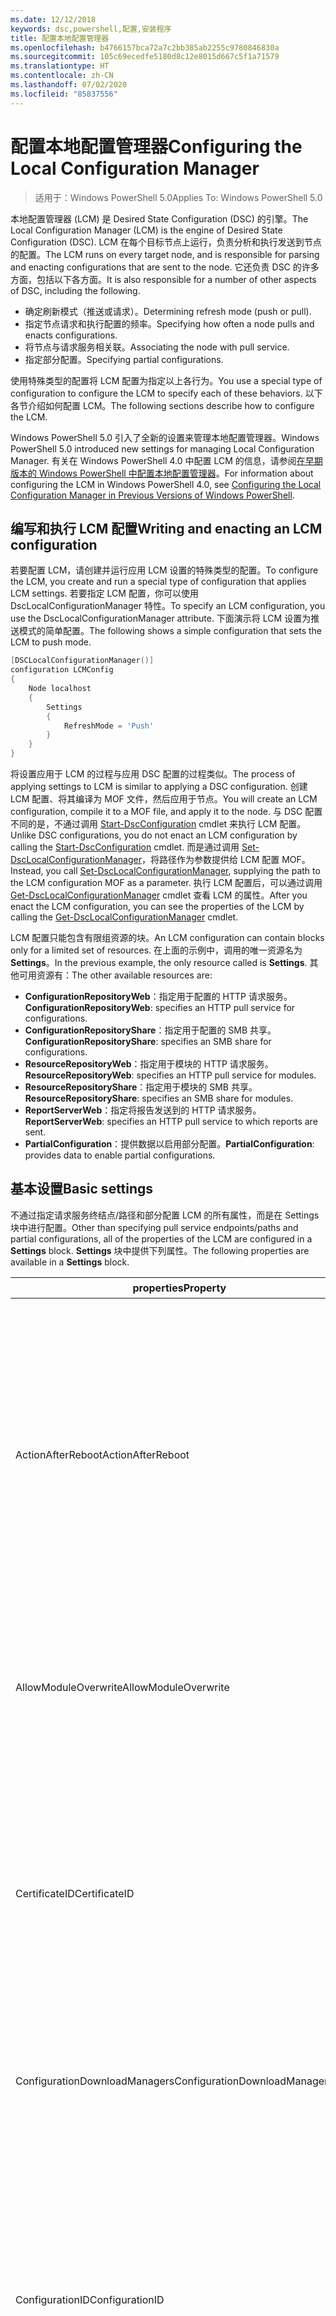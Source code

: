 ```yaml
---
ms.date: 12/12/2018
keywords: dsc,powershell,配置,安装程序
title: 配置本地配置管理器
ms.openlocfilehash: b4766157bca72a7c2bb385ab2255c9780846830a
ms.sourcegitcommit: 105c69ecedfe5180d8c12e8015d667c5f1a71579
ms.translationtype: HT
ms.contentlocale: zh-CN
ms.lasthandoff: 07/02/2020
ms.locfileid: "85837556"
---
```

# <a name="configuring-the-local-configuration-manager"></a><span data-ttu-id="1ad54-103">配置本地配置管理器</span><span class="sxs-lookup"><span data-stu-id="1ad54-103">Configuring the Local Configuration Manager</span></span>

> <span data-ttu-id="1ad54-104">适用于：Windows PowerShell 5.0</span><span class="sxs-lookup"><span data-stu-id="1ad54-104">Applies To: Windows PowerShell 5.0</span></span>

<span data-ttu-id="1ad54-105">本地配置管理器 (LCM) 是 Desired State Configuration (DSC) 的引擎。</span><span class="sxs-lookup"><span data-stu-id="1ad54-105">The Local Configuration Manager (LCM) is the engine of Desired State Configuration (DSC).</span></span> <span data-ttu-id="1ad54-106">LCM 在每个目标节点上运行，负责分析和执行发送到节点的配置。</span><span class="sxs-lookup"><span data-stu-id="1ad54-106">The LCM runs on every target node, and is responsible for parsing and enacting configurations that are sent to the node.</span></span> <span data-ttu-id="1ad54-107">它还负责 DSC 的许多方面，包括以下各方面。</span><span class="sxs-lookup"><span data-stu-id="1ad54-107">It is also responsible for a number of other aspects of DSC, including the following.</span></span>

- <span data-ttu-id="1ad54-108">确定刷新模式（推送或请求）。</span><span class="sxs-lookup"><span data-stu-id="1ad54-108">Determining refresh mode (push or pull).</span></span>
- <span data-ttu-id="1ad54-109">指定节点请求和执行配置的频率。</span><span class="sxs-lookup"><span data-stu-id="1ad54-109">Specifying how often a node pulls and enacts configurations.</span></span>
- <span data-ttu-id="1ad54-110">将节点与请求服务相关联。</span><span class="sxs-lookup"><span data-stu-id="1ad54-110">Associating the node with pull service.</span></span>
- <span data-ttu-id="1ad54-111">指定部分配置。</span><span class="sxs-lookup"><span data-stu-id="1ad54-111">Specifying partial configurations.</span></span>

<span data-ttu-id="1ad54-112">使用特殊类型的配置将 LCM 配置为指定以上各行为。</span><span class="sxs-lookup"><span data-stu-id="1ad54-112">You use a special type of configuration to configure the LCM to specify each of these behaviors.</span></span> <span data-ttu-id="1ad54-113">以下各节介绍如何配置 LCM。</span><span class="sxs-lookup"><span data-stu-id="1ad54-113">The following sections describe how to configure the LCM.</span></span>

<span data-ttu-id="1ad54-114">Windows PowerShell 5.0 引入了全新的设置来管理本地配置管理器。</span><span class="sxs-lookup"><span data-stu-id="1ad54-114">Windows PowerShell 5.0 introduced new settings for managing Local Configuration Manager.</span></span> <span data-ttu-id="1ad54-115">有关在 Windows PowerShell 4.0 中配置 LCM 的信息，请参阅[在早期版本的 Windows PowerShell 中配置本地配置管理器](metaconfig4.md)。</span><span class="sxs-lookup"><span data-stu-id="1ad54-115">For information about configuring the LCM in Windows PowerShell 4.0, see [Configuring the Local Configuration Manager in Previous Versions of Windows PowerShell](metaconfig4.md).</span></span>

## <a name="writing-and-enacting-an-lcm-configuration"></a><span data-ttu-id="1ad54-116">编写和执行 LCM 配置</span><span class="sxs-lookup"><span data-stu-id="1ad54-116">Writing and enacting an LCM configuration</span></span>

<span data-ttu-id="1ad54-117">若要配置 LCM，请创建并运行应用 LCM 设置的特殊类型的配置。</span><span class="sxs-lookup"><span data-stu-id="1ad54-117">To configure the LCM, you create and run a special type of configuration that applies LCM settings.</span></span>
<span data-ttu-id="1ad54-118">若要指定 LCM 配置，你可以使用 DscLocalConfigurationManager 特性。</span><span class="sxs-lookup"><span data-stu-id="1ad54-118">To specify an LCM configuration, you use the DscLocalConfigurationManager attribute.</span></span> <span data-ttu-id="1ad54-119">下面演示将 LCM 设置为推送模式的简单配置。</span><span class="sxs-lookup"><span data-stu-id="1ad54-119">The following shows a simple configuration that sets the LCM to push mode.</span></span>

```powershell
[DSCLocalConfigurationManager()]
configuration LCMConfig
{
    Node localhost
    {
        Settings
        {
            RefreshMode = 'Push'
        }
    }
}
```

<span data-ttu-id="1ad54-120">将设置应用于 LCM 的过程与应用 DSC 配置的过程类似。</span><span class="sxs-lookup"><span data-stu-id="1ad54-120">The process of applying settings to LCM is similar to applying a DSC configuration.</span></span> <span data-ttu-id="1ad54-121">创建 LCM 配置、将其编译为 MOF 文件，然后应用于节点。</span><span class="sxs-lookup"><span data-stu-id="1ad54-121">You will create an LCM configuration, compile it to a MOF file, and apply it to the node.</span></span> <span data-ttu-id="1ad54-122">与 DSC 配置不同的是，不通过调用 [Start-DscConfiguration](/powershell/module/psdesiredstateconfiguration/start-dscconfiguration) cmdlet 来执行 LCM 配置。</span><span class="sxs-lookup"><span data-stu-id="1ad54-122">Unlike DSC configurations, you do not enact an LCM configuration by calling the [Start-DscConfiguration](/powershell/module/psdesiredstateconfiguration/start-dscconfiguration) cmdlet.</span></span> <span data-ttu-id="1ad54-123">而是通过调用 [Set-DscLocalConfigurationManager](/powershell/module/PSDesiredStateConfiguration/Set-DscLocalConfigurationManager)，将路径作为参数提供给 LCM 配置 MOF。</span><span class="sxs-lookup"><span data-stu-id="1ad54-123">Instead, you call [Set-DscLocalConfigurationManager](/powershell/module/PSDesiredStateConfiguration/Set-DscLocalConfigurationManager), supplying the path to the LCM configuration MOF as a parameter.</span></span> <span data-ttu-id="1ad54-124">执行 LCM 配置后，可以通过调用 [Get-DscLocalConfigurationManager](/powershell/module/PSDesiredStateConfiguration/Get-DscLocalConfigurationManager) cmdlet 查看 LCM 的属性。</span><span class="sxs-lookup"><span data-stu-id="1ad54-124">After you enact the LCM configuration, you can see the properties of the LCM by calling the [Get-DscLocalConfigurationManager](/powershell/module/PSDesiredStateConfiguration/Get-DscLocalConfigurationManager) cmdlet.</span></span>

<span data-ttu-id="1ad54-125">LCM 配置只能包含有限组资源的块。</span><span class="sxs-lookup"><span data-stu-id="1ad54-125">An LCM configuration can contain blocks only for a limited set of resources.</span></span> <span data-ttu-id="1ad54-126">在上面的示例中，调用的唯一资源名为 **Settings**。</span><span class="sxs-lookup"><span data-stu-id="1ad54-126">In the previous example, the only resource called is **Settings**.</span></span> <span data-ttu-id="1ad54-127">其他可用资源有：</span><span class="sxs-lookup"><span data-stu-id="1ad54-127">The other available resources are:</span></span>

- <span data-ttu-id="1ad54-128">**ConfigurationRepositoryWeb**：指定用于配置的 HTTP 请求服务。</span><span class="sxs-lookup"><span data-stu-id="1ad54-128">**ConfigurationRepositoryWeb**: specifies an HTTP pull service for configurations.</span></span>
- <span data-ttu-id="1ad54-129">**ConfigurationRepositoryShare**：指定用于配置的 SMB 共享。</span><span class="sxs-lookup"><span data-stu-id="1ad54-129">**ConfigurationRepositoryShare**: specifies an SMB share for configurations.</span></span>
- <span data-ttu-id="1ad54-130">**ResourceRepositoryWeb**：指定用于模块的 HTTP 请求服务。</span><span class="sxs-lookup"><span data-stu-id="1ad54-130">**ResourceRepositoryWeb**: specifies an HTTP pull service for modules.</span></span>
- <span data-ttu-id="1ad54-131">**ResourceRepositoryShare**：指定用于模块的 SMB 共享。</span><span class="sxs-lookup"><span data-stu-id="1ad54-131">**ResourceRepositoryShare**: specifies an SMB share for modules.</span></span>
- <span data-ttu-id="1ad54-132">**ReportServerWeb**：指定将报告发送到的 HTTP 请求服务。</span><span class="sxs-lookup"><span data-stu-id="1ad54-132">**ReportServerWeb**: specifies an HTTP pull service to which reports are sent.</span></span>
- <span data-ttu-id="1ad54-133">**PartialConfiguration**：提供数据以启用部分配置。</span><span class="sxs-lookup"><span data-stu-id="1ad54-133">**PartialConfiguration**: provides data to enable partial configurations.</span></span>

## <a name="basic-settings"></a><span data-ttu-id="1ad54-134">基本设置</span><span class="sxs-lookup"><span data-stu-id="1ad54-134">Basic settings</span></span>

<span data-ttu-id="1ad54-135">不通过指定请求服务终结点/路径和部分配置 LCM 的所有属性，而是在 Settings  块中进行配置。</span><span class="sxs-lookup"><span data-stu-id="1ad54-135">Other than specifying pull service endpoints/paths and partial configurations, all of the properties of the LCM are configured in a **Settings** block.</span></span> <span data-ttu-id="1ad54-136">**Settings** 块中提供下列属性。</span><span class="sxs-lookup"><span data-stu-id="1ad54-136">The following properties are available in a **Settings** block.</span></span>

|  <span data-ttu-id="1ad54-137">properties</span><span class="sxs-lookup"><span data-stu-id="1ad54-137">Property</span></span>  |  <span data-ttu-id="1ad54-138">类型</span><span class="sxs-lookup"><span data-stu-id="1ad54-138">Type</span></span>  |  <span data-ttu-id="1ad54-139">说明</span><span class="sxs-lookup"><span data-stu-id="1ad54-139">Description</span></span>   |
|----------- |------- |--------------- |
| <span data-ttu-id="1ad54-140">ActionAfterReboot</span><span class="sxs-lookup"><span data-stu-id="1ad54-140">ActionAfterReboot</span></span>| <span data-ttu-id="1ad54-141">字符串</span><span class="sxs-lookup"><span data-stu-id="1ad54-141">string</span></span>| <span data-ttu-id="1ad54-142">指定在应用配置期间重启后进行什么操作。</span><span class="sxs-lookup"><span data-stu-id="1ad54-142">Specifies what happens after a reboot during the application of a configuration.</span></span> <span data-ttu-id="1ad54-143">可取值为 __ContinueConfiguration__ 和 __StopConfiguration__。</span><span class="sxs-lookup"><span data-stu-id="1ad54-143">The possible values are __"ContinueConfiguration"__ and __"StopConfiguration"__.</span></span> <ul><li> <span data-ttu-id="1ad54-144">__ContinueConfiguration__：在计算机重新启动后继续应用当前配置。</span><span class="sxs-lookup"><span data-stu-id="1ad54-144">__ContinueConfiguration__: Continue applying the current configuration after machine reboot.</span></span> <span data-ttu-id="1ad54-145">此为默认值。</span><span class="sxs-lookup"><span data-stu-id="1ad54-145">This is the default value</span></span></li><li><span data-ttu-id="1ad54-146">__StopConfiguration__：在计算机重新启动后停止当前配置。</span><span class="sxs-lookup"><span data-stu-id="1ad54-146">__StopConfiguration__: Stop the current configuration after machine reboot.</span></span></li></ul>|
| <span data-ttu-id="1ad54-147">AllowModuleOverwrite</span><span class="sxs-lookup"><span data-stu-id="1ad54-147">AllowModuleOverwrite</span></span>| <span data-ttu-id="1ad54-148">bool</span><span class="sxs-lookup"><span data-stu-id="1ad54-148">bool</span></span>| <span data-ttu-id="1ad54-149">若允许从请求服务下载的新配置覆盖目标节点上的旧配置，则为 __$TRUE__。</span><span class="sxs-lookup"><span data-stu-id="1ad54-149">__$TRUE__ if new configurations downloaded from the pull service are allowed to overwrite the old ones on the target node.</span></span> <span data-ttu-id="1ad54-150">否则为 $FALSE。</span><span class="sxs-lookup"><span data-stu-id="1ad54-150">Otherwise, $FALSE.</span></span>|
| <span data-ttu-id="1ad54-151">CertificateID</span><span class="sxs-lookup"><span data-stu-id="1ad54-151">CertificateID</span></span>| <span data-ttu-id="1ad54-152">字符串</span><span class="sxs-lookup"><span data-stu-id="1ad54-152">string</span></span>| <span data-ttu-id="1ad54-153">用于保护在配置中传递的凭据的证书指纹。</span><span class="sxs-lookup"><span data-stu-id="1ad54-153">The thumbprint of a certificate used to secure credentials passed in a configuration.</span></span> <span data-ttu-id="1ad54-154">更多详细信息，请参阅 [Want to secure credentials in Windows PowerShell Desired State Configuration?（希望在 Windows PowerShell Desired State Configuration 中保护凭据？）](https://devblogs.microsoft.com/powershell/want-to-secure-credentials-in-windows-powershell-desired-state-configuration/)。</span><span class="sxs-lookup"><span data-stu-id="1ad54-154">For more information see [Want to secure credentials in Windows PowerShell Desired State Configuration?](https://devblogs.microsoft.com/powershell/want-to-secure-credentials-in-windows-powershell-desired-state-configuration/).</span></span> <br> <span data-ttu-id="1ad54-155">__注意：__ 如果使用 Azure 自动化 DSC 请求服务，则会自动进行管理。</span><span class="sxs-lookup"><span data-stu-id="1ad54-155">__Note:__ this is managed automatically if using Azure Automation DSC pull service.</span></span>|
| <span data-ttu-id="1ad54-156">ConfigurationDownloadManagers</span><span class="sxs-lookup"><span data-stu-id="1ad54-156">ConfigurationDownloadManagers</span></span>| <span data-ttu-id="1ad54-157">CimInstance[]</span><span class="sxs-lookup"><span data-stu-id="1ad54-157">CimInstance[]</span></span>| <span data-ttu-id="1ad54-158">已过时。</span><span class="sxs-lookup"><span data-stu-id="1ad54-158">Obsolete.</span></span> <span data-ttu-id="1ad54-159">使用 __ConfigurationRepositoryWeb__ 和 __ConfigurationRepositoryShare__ 块定义配置请求服务终结点。</span><span class="sxs-lookup"><span data-stu-id="1ad54-159">Use __ConfigurationRepositoryWeb__ and __ConfigurationRepositoryShare__ blocks to define configuration pull service endpoints.</span></span>|
| <span data-ttu-id="1ad54-160">ConfigurationID</span><span class="sxs-lookup"><span data-stu-id="1ad54-160">ConfigurationID</span></span>| <span data-ttu-id="1ad54-161">字符串</span><span class="sxs-lookup"><span data-stu-id="1ad54-161">string</span></span>| <span data-ttu-id="1ad54-162">用于向后兼容早期版本的请求服务。</span><span class="sxs-lookup"><span data-stu-id="1ad54-162">For backwards compatibility with older pull service versions.</span></span> <span data-ttu-id="1ad54-163">用于标识要从请求服务获取的配置文件的 GUID。</span><span class="sxs-lookup"><span data-stu-id="1ad54-163">A GUID that identifies the configuration file to get from a pull service.</span></span> <span data-ttu-id="1ad54-164">如果配置 MOF 名为 ConfigurationID.mof，那么节点将在请求服务上请求配置。</span><span class="sxs-lookup"><span data-stu-id="1ad54-164">The node will pull configurations on the pull service if the name of the configuration MOF is named ConfigurationID.mof.</span></span><br> <span data-ttu-id="1ad54-165">__注意：__ 如果设置此属性，将无法使用 RegistrationKey 将节点注册到请求服务  。</span><span class="sxs-lookup"><span data-stu-id="1ad54-165">__Note:__ If you set this property, registering the node with a pull service by using __RegistrationKey__ does not work.</span></span> <span data-ttu-id="1ad54-166">有关详细信息，请参阅[使用配置名称设置请求客户端](../pull-server/pullClientConfigNames.md)。</span><span class="sxs-lookup"><span data-stu-id="1ad54-166">For more information, see [Setting up a pull client with configuration names](../pull-server/pullClientConfigNames.md).</span></span>|
| <span data-ttu-id="1ad54-167">ConfigurationMode</span><span class="sxs-lookup"><span data-stu-id="1ad54-167">ConfigurationMode</span></span>| <span data-ttu-id="1ad54-168">字符串</span><span class="sxs-lookup"><span data-stu-id="1ad54-168">string</span></span> | <span data-ttu-id="1ad54-169">指定 LCM 实际如何将配置应用到目标节点。</span><span class="sxs-lookup"><span data-stu-id="1ad54-169">Specifies how the LCM actually applies the configuration to the target nodes.</span></span> <span data-ttu-id="1ad54-170">可能的值为 __ApplyOnly__、__ApplyAndMonitor__ 和 __ApplyAndAutoCorrect__。</span><span class="sxs-lookup"><span data-stu-id="1ad54-170">Possible values are __"ApplyOnly"__,__"ApplyAndMonitor"__, and __"ApplyAndAutoCorrect"__.</span></span> <ul><li><span data-ttu-id="1ad54-171">__ApplyOnly__：DSC 将应用配置，但若未向目标节点推送新配置或从服务请求新配置，则它不会执行任何进一步操作。</span><span class="sxs-lookup"><span data-stu-id="1ad54-171">__ApplyOnly__: DSC applies the configuration and does nothing further unless a new configuration is pushed to the target node or when a new configuration is pulled from a service.</span></span> <span data-ttu-id="1ad54-172">首次应用新配置后，DSC 将不检查以前配置状态的偏离。</span><span class="sxs-lookup"><span data-stu-id="1ad54-172">After initial application of a new configuration, DSC does not check for drift from a previously configured state.</span></span> <span data-ttu-id="1ad54-173">请注意，__ApplyOnly__ 生效前，DSC 将尝试应用配置，直到成功为止。</span><span class="sxs-lookup"><span data-stu-id="1ad54-173">Note that DSC will attempt to apply the configuration until it is successful before __ApplyOnly__ takes effect.</span></span> </li><li> <span data-ttu-id="1ad54-174">__ApplyAndMonitor__：这是默认值。</span><span class="sxs-lookup"><span data-stu-id="1ad54-174">__ApplyAndMonitor__: This is the default value.</span></span> <span data-ttu-id="1ad54-175">LCM 将应用任意新配置。</span><span class="sxs-lookup"><span data-stu-id="1ad54-175">The LCM applies any new configurations.</span></span> <span data-ttu-id="1ad54-176">首次应用新配置后，如果目标节点偏离所需状态，DSC 将在日志中报告差异。</span><span class="sxs-lookup"><span data-stu-id="1ad54-176">After initial application of a new configuration, if the target node drifts from the desired state, DSC reports the discrepancy in logs.</span></span> <span data-ttu-id="1ad54-177">请注意，__ApplyAndMonitor__ 生效前，DSC 将尝试应用配置，直到成功为止。</span><span class="sxs-lookup"><span data-stu-id="1ad54-177">Note that DSC will attempt to apply the configuration until it is successful before __ApplyAndMonitor__ takes effect.</span></span></li><li><span data-ttu-id="1ad54-178">__ApplyAndAutoCorrect__：DSC 将应用任何新配置。</span><span class="sxs-lookup"><span data-stu-id="1ad54-178">__ApplyAndAutoCorrect__: DSC applies any new configurations.</span></span> <span data-ttu-id="1ad54-179">首次应用新配置后，如果目标节点偏离适当状态，则 DSC 将在日志中报告差异然后重新应用当前配置。</span><span class="sxs-lookup"><span data-stu-id="1ad54-179">After initial application of a new configuration, if the target node drifts from the desired state, DSC reports the discrepancy in logs, and then re-applies the current configuration.</span></span></li></ul>|
| <span data-ttu-id="1ad54-180">ConfigurationModeFrequencyMins</span><span class="sxs-lookup"><span data-stu-id="1ad54-180">ConfigurationModeFrequencyMins</span></span>| <span data-ttu-id="1ad54-181">UInt32</span><span class="sxs-lookup"><span data-stu-id="1ad54-181">UInt32</span></span>| <span data-ttu-id="1ad54-182">检查和应用当前配置的时间间隔（以分钟为单位）。</span><span class="sxs-lookup"><span data-stu-id="1ad54-182">How often, in minutes, the current configuration is checked and applied.</span></span> <span data-ttu-id="1ad54-183">如果将 ConfigurationMode 属性设置为 ApplyOnly，则将忽略此属性。</span><span class="sxs-lookup"><span data-stu-id="1ad54-183">This property is ignored if the ConfigurationMode property is set to ApplyOnly.</span></span> <span data-ttu-id="1ad54-184">默认值为 15。</span><span class="sxs-lookup"><span data-stu-id="1ad54-184">The default value is 15.</span></span>|
| <span data-ttu-id="1ad54-185">DebugMode</span><span class="sxs-lookup"><span data-stu-id="1ad54-185">DebugMode</span></span>| <span data-ttu-id="1ad54-186">字符串</span><span class="sxs-lookup"><span data-stu-id="1ad54-186">string</span></span>| <span data-ttu-id="1ad54-187">可取值为 __None__、__ForceModuleImport__ 和 __All__。</span><span class="sxs-lookup"><span data-stu-id="1ad54-187">Possible values are __None__, __ForceModuleImport__, and __All__.</span></span> <ul><li><span data-ttu-id="1ad54-188">设置为 __None__ 可以使用缓存的资源。</span><span class="sxs-lookup"><span data-stu-id="1ad54-188">Set to __None__ to use cached resources.</span></span> <span data-ttu-id="1ad54-189">这是默认值，应在生产方案中使用。</span><span class="sxs-lookup"><span data-stu-id="1ad54-189">This is the default and should be used in production scenarios.</span></span></li><li><span data-ttu-id="1ad54-190">设置为 __ForceModuleImport__ 会导致 LCM 重载所有 DSC 资源模块，即使这些模块之前已被加载并缓存，也是如此。</span><span class="sxs-lookup"><span data-stu-id="1ad54-190">Setting to __ForceModuleImport__, causes the LCM to reload any DSC resource modules, even if they have been previously loaded and cached.</span></span> <span data-ttu-id="1ad54-191">这会影响 DSC 操作的性能，因为将在使用时重新加载每个模块。</span><span class="sxs-lookup"><span data-stu-id="1ad54-191">This impacts the performance of DSC operations as each module is reloaded on use.</span></span> <span data-ttu-id="1ad54-192">通常在调试资源时使用此值</span><span class="sxs-lookup"><span data-stu-id="1ad54-192">Typically you would use this value while debugging a resource</span></span></li><li><span data-ttu-id="1ad54-193">在此版本中，__All__ 等同于 __ForceModuleImport__</span><span class="sxs-lookup"><span data-stu-id="1ad54-193">In this release, __All__ is same as __ForceModuleImport__</span></span></li></ul> |
| <span data-ttu-id="1ad54-194">RebootNodeIfNeeded</span><span class="sxs-lookup"><span data-stu-id="1ad54-194">RebootNodeIfNeeded</span></span>| <span data-ttu-id="1ad54-195">bool</span><span class="sxs-lookup"><span data-stu-id="1ad54-195">bool</span></span>| <span data-ttu-id="1ad54-196">将此设置为 `$true` 可使资源使用 `$global:DSCMachineStatus` 标志重新启动节点。</span><span class="sxs-lookup"><span data-stu-id="1ad54-196">Set this to `$true` to allow resources to reboot the Node using the `$global:DSCMachineStatus` flag.</span></span> <span data-ttu-id="1ad54-197">否则，你必须为要求重启的配置手动重启节点。</span><span class="sxs-lookup"><span data-stu-id="1ad54-197">Otherwise, you will have to manually reboot the node for any configuration that requires it.</span></span> <span data-ttu-id="1ad54-198">默认值是 `$false`。</span><span class="sxs-lookup"><span data-stu-id="1ad54-198">The default value is `$false`.</span></span> <span data-ttu-id="1ad54-199">若要在通过 DSC 以外的其他配置（例如 Windows Installer）执行重启条件时使用此设置，请将此设置和 [ComputerManagementDsc](https://github.com/PowerShell/ComputerManagementDsc) 模块中的 __PendingReboot__ 资源组合使用。</span><span class="sxs-lookup"><span data-stu-id="1ad54-199">To use this setting when a reboot condition is enacted by something other than DSC (such as Windows Installer), combine this setting with the __PendingReboot__ resource in the [ComputerManagementDsc](https://github.com/PowerShell/ComputerManagementDsc) module.</span></span>|
| <span data-ttu-id="1ad54-200">RefreshMode</span><span class="sxs-lookup"><span data-stu-id="1ad54-200">RefreshMode</span></span>| <span data-ttu-id="1ad54-201">字符串</span><span class="sxs-lookup"><span data-stu-id="1ad54-201">string</span></span>| <span data-ttu-id="1ad54-202">指定 LCM 如何获取配置。</span><span class="sxs-lookup"><span data-stu-id="1ad54-202">Specifies how the LCM gets configurations.</span></span> <span data-ttu-id="1ad54-203">可取值为 __Disabled__、__Push__ 和 __Pull__。</span><span class="sxs-lookup"><span data-stu-id="1ad54-203">The possible values are __"Disabled"__, __"Push"__, and __"Pull"__.</span></span> <ul><li><span data-ttu-id="1ad54-204">__Disabled__：DSC 配置对该节点禁用。</span><span class="sxs-lookup"><span data-stu-id="1ad54-204">__Disabled__: DSC configurations are disabled for this node.</span></span></li><li> <span data-ttu-id="1ad54-205">__Push__：通过调用 [Start-DscConfiguration](/powershell/module/psdesiredstateconfiguration/start-dscconfiguration) cmdlet 启动配置。</span><span class="sxs-lookup"><span data-stu-id="1ad54-205">__Push__: Configurations are initiated by calling the [Start-DscConfiguration](/powershell/module/psdesiredstateconfiguration/start-dscconfiguration) cmdlet.</span></span> <span data-ttu-id="1ad54-206">将配置立即应用到节点。</span><span class="sxs-lookup"><span data-stu-id="1ad54-206">The configuration is applied immediately to the node.</span></span> <span data-ttu-id="1ad54-207">这是默认值。</span><span class="sxs-lookup"><span data-stu-id="1ad54-207">This is the default value.</span></span></li><li><span data-ttu-id="1ad54-208">__Pull：__ 将节点配置为从请求服务或 SMB 路径定期检查配置。</span><span class="sxs-lookup"><span data-stu-id="1ad54-208">__Pull:__ The node is configured to regularly check for configurations from a pull service or SMB path.</span></span> <span data-ttu-id="1ad54-209">如果此属性被设置为 __Pull__，则必须在 __ConfigurationRepositoryWeb__ 或 __ConfigurationRepositoryShare__ 块中指定 HTTP（服务）或 SMB（共享）路径。</span><span class="sxs-lookup"><span data-stu-id="1ad54-209">If this property is set to __Pull__, you must specify an HTTP (service) or SMB (share) path in a __ConfigurationRepositoryWeb__ or __ConfigurationRepositoryShare__ block.</span></span></li></ul>|
| <span data-ttu-id="1ad54-210">RefreshFrequencyMins</span><span class="sxs-lookup"><span data-stu-id="1ad54-210">RefreshFrequencyMins</span></span>| <span data-ttu-id="1ad54-211">Uint32</span><span class="sxs-lookup"><span data-stu-id="1ad54-211">Uint32</span></span>| <span data-ttu-id="1ad54-212">LCM 按此时间间隔（以分钟为单位）检查请求服务以获取更新的配置。</span><span class="sxs-lookup"><span data-stu-id="1ad54-212">The time interval, in minutes, at which the LCM checks a pull service to get updated configurations.</span></span> <span data-ttu-id="1ad54-213">如果 LCM 未配置为请求模式，则将忽略此值。</span><span class="sxs-lookup"><span data-stu-id="1ad54-213">This value is ignored if the LCM is not configured in pull mode.</span></span> <span data-ttu-id="1ad54-214">默认值为 30。</span><span class="sxs-lookup"><span data-stu-id="1ad54-214">The default value is 30.</span></span>|
| <span data-ttu-id="1ad54-215">ReportManagers</span><span class="sxs-lookup"><span data-stu-id="1ad54-215">ReportManagers</span></span>| <span data-ttu-id="1ad54-216">CimInstance[]</span><span class="sxs-lookup"><span data-stu-id="1ad54-216">CimInstance[]</span></span>| <span data-ttu-id="1ad54-217">已过时。</span><span class="sxs-lookup"><span data-stu-id="1ad54-217">Obsolete.</span></span> <span data-ttu-id="1ad54-218">使用 __ReportServerWeb__ 块定义终结点，以将报告数据发送到请求服务。</span><span class="sxs-lookup"><span data-stu-id="1ad54-218">Use __ReportServerWeb__ blocks to define an endpoint to send reporting data to a pull service.</span></span>|
| <span data-ttu-id="1ad54-219">ResourceModuleManagers</span><span class="sxs-lookup"><span data-stu-id="1ad54-219">ResourceModuleManagers</span></span>| <span data-ttu-id="1ad54-220">CimInstance[]</span><span class="sxs-lookup"><span data-stu-id="1ad54-220">CimInstance[]</span></span>| <span data-ttu-id="1ad54-221">已过时。</span><span class="sxs-lookup"><span data-stu-id="1ad54-221">Obsolete.</span></span> <span data-ttu-id="1ad54-222">使用 __ResourceRepositoryWeb__ 和 __ResourceRepositoryShare__ 块分别定义请求服务 HTTP 终结点和 SMB 路径。</span><span class="sxs-lookup"><span data-stu-id="1ad54-222">Use __ResourceRepositoryWeb__ and __ResourceRepositoryShare__ blocks to define pull service HTTP endpoints or SMB paths, respectively.</span></span>|
| <span data-ttu-id="1ad54-223">PartialConfigurations</span><span class="sxs-lookup"><span data-stu-id="1ad54-223">PartialConfigurations</span></span>| <span data-ttu-id="1ad54-224">CimInstance</span><span class="sxs-lookup"><span data-stu-id="1ad54-224">CimInstance</span></span>| <span data-ttu-id="1ad54-225">未实现。</span><span class="sxs-lookup"><span data-stu-id="1ad54-225">Not implemented.</span></span> <span data-ttu-id="1ad54-226">请勿使用。</span><span class="sxs-lookup"><span data-stu-id="1ad54-226">Do not use.</span></span>|
| <span data-ttu-id="1ad54-227">StatusRetentionTimeInDays</span><span class="sxs-lookup"><span data-stu-id="1ad54-227">StatusRetentionTimeInDays</span></span> | <span data-ttu-id="1ad54-228">UInt32</span><span class="sxs-lookup"><span data-stu-id="1ad54-228">UInt32</span></span>| <span data-ttu-id="1ad54-229">LCM 保留当前配置状态的天数。</span><span class="sxs-lookup"><span data-stu-id="1ad54-229">The number of days the LCM keeps the status of the current configuration.</span></span>|

> [!NOTE]
> <span data-ttu-id="1ad54-230">LCM 基于以下条件启动 ConfigurationModeFrequencyMins  周期：</span><span class="sxs-lookup"><span data-stu-id="1ad54-230">The LCM starts the **ConfigurationModeFrequencyMins** cycle based on:</span></span>
>
> - <span data-ttu-id="1ad54-231">使用 `Set-DscLocalConfigurationManager` 应用更改了 ConfigurationModeFrequencyMins 的新的元配置</span><span class="sxs-lookup"><span data-stu-id="1ad54-231">A new metaconfig with a change to **ConfigurationModeFrequencyMins** is applied using `Set-DscLocalConfigurationManager`</span></span>
> - <span data-ttu-id="1ad54-232">计算机重新启动</span><span class="sxs-lookup"><span data-stu-id="1ad54-232">A machine restart</span></span>
>
> <span data-ttu-id="1ad54-233">对于计时器进程遇到故障的任何状况，会在 30 秒内检测到该状况，并且会重新启动周期。</span><span class="sxs-lookup"><span data-stu-id="1ad54-233">For any condition where the timer process experiences a crash, that will be detected within 30 seconds and the cycle will be restarted.</span></span> <span data-ttu-id="1ad54-234">并发操作可能会延迟周期启动，如果此操作的持续时间超过配置的频率，则下一个计时器不会启动。</span><span class="sxs-lookup"><span data-stu-id="1ad54-234">A concurrent operation could delay the cycle from being started, if the duration of this operation exceeds the configured cycle frequency, the next timer will not start.</span></span> <span data-ttu-id="1ad54-235">例如，元配置以 15 分钟请求频率进行配置，请求会在 T1 进行。</span><span class="sxs-lookup"><span data-stu-id="1ad54-235">Example, the metaconfig is configured at a 15 minute pull frequency and a pull occurs at T1.</span></span> <span data-ttu-id="1ad54-236">节点未在 16 分钟内完成工作。</span><span class="sxs-lookup"><span data-stu-id="1ad54-236">The Node does not finish work for 16 minutes.</span></span> <span data-ttu-id="1ad54-237">第一个 15 分钟周期会被忽略，下一个请求会在 T1+15+15 进行。</span><span class="sxs-lookup"><span data-stu-id="1ad54-237">The first 15 minute cycle is ignored, and next pull will happen at T1+15+15.</span></span>

## <a name="pull-service"></a><span data-ttu-id="1ad54-238">请求服务</span><span class="sxs-lookup"><span data-stu-id="1ad54-238">Pull service</span></span>

<span data-ttu-id="1ad54-239">LCM 配置支持定义以下类型的请求服务终结点：</span><span class="sxs-lookup"><span data-stu-id="1ad54-239">LCM configuration supports defining the following types of pull service endpoints:</span></span>

- <span data-ttu-id="1ad54-240">**配置服务器**：DSC 配置的存储库。</span><span class="sxs-lookup"><span data-stu-id="1ad54-240">**Configuration server**: A repository for DSC configurations.</span></span> <span data-ttu-id="1ad54-241">使用 **ConfigurationRepositoryWeb**（对于基于 Web 的服务器）和 **ConfigurationRepositoryShare**（对于基于 SMB 的服务器）块定义配置服务器。</span><span class="sxs-lookup"><span data-stu-id="1ad54-241">Define configuration servers by using **ConfigurationRepositoryWeb** (for web-based servers) and **ConfigurationRepositoryShare** (for SMB-based servers) blocks.</span></span>
- <span data-ttu-id="1ad54-242">**资源服务器**：打包为 PowerShell 模块的 DSC 资源存储库。</span><span class="sxs-lookup"><span data-stu-id="1ad54-242">**Resource server**: A repository for DSC resources, packaged as PowerShell modules.</span></span> <span data-ttu-id="1ad54-243">使用 **ResourceRepositoryWeb**（对于基于 Web 的服务器）和 **ResourceRepositoryShare**（对于基于 SMB 的服务器）块定义资源服务器。</span><span class="sxs-lookup"><span data-stu-id="1ad54-243">Define resource servers by using **ResourceRepositoryWeb** (for web-based servers) and **ResourceRepositoryShare** (for SMB-based servers) blocks.</span></span>
- <span data-ttu-id="1ad54-244">**报表服务器**：DSC 将报表数据发送到的服务。</span><span class="sxs-lookup"><span data-stu-id="1ad54-244">**Report server**: A service that DSC sends report data to.</span></span> <span data-ttu-id="1ad54-245">使用 **ReportServerWeb** 块定义报表服务器。</span><span class="sxs-lookup"><span data-stu-id="1ad54-245">Define report servers by using **ReportServerWeb** blocks.</span></span> <span data-ttu-id="1ad54-246">报表服务器必须是 Web 服务。</span><span class="sxs-lookup"><span data-stu-id="1ad54-246">A report server must be a web service.</span></span>

<span data-ttu-id="1ad54-247">有关请求服务的更多详细信息，请参阅 [Desired State Configuration 请求服务](../pull-server/pullServer.md)。</span><span class="sxs-lookup"><span data-stu-id="1ad54-247">For more details on pull service see, [Desired State Configuration Pull Service](../pull-server/pullServer.md).</span></span>

## <a name="configuration-server-blocks"></a><span data-ttu-id="1ad54-248">配置服务器块</span><span class="sxs-lookup"><span data-stu-id="1ad54-248">Configuration server blocks</span></span>

<span data-ttu-id="1ad54-249">若要定义基于 Web 的配置服务器，请创建 **ConfigurationRepositoryWeb** 块。</span><span class="sxs-lookup"><span data-stu-id="1ad54-249">To define a web-based configuration server, you create a **ConfigurationRepositoryWeb** block.</span></span> <span data-ttu-id="1ad54-250">**ConfigurationRepositoryWeb** 定义以下属性。</span><span class="sxs-lookup"><span data-stu-id="1ad54-250">A **ConfigurationRepositoryWeb** defines the following properties.</span></span>

|<span data-ttu-id="1ad54-251">properties</span><span class="sxs-lookup"><span data-stu-id="1ad54-251">Property</span></span>|<span data-ttu-id="1ad54-252">类型</span><span class="sxs-lookup"><span data-stu-id="1ad54-252">Type</span></span>|<span data-ttu-id="1ad54-253">说明</span><span class="sxs-lookup"><span data-stu-id="1ad54-253">Description</span></span>|
|---|---|---|
|<span data-ttu-id="1ad54-254">AllowUnsecureConnection</span><span class="sxs-lookup"><span data-stu-id="1ad54-254">AllowUnsecureConnection</span></span>|<span data-ttu-id="1ad54-255">bool</span><span class="sxs-lookup"><span data-stu-id="1ad54-255">bool</span></span>|<span data-ttu-id="1ad54-256">设置为 **$TRUE** 以允许无需身份验证即可从节点连接到服务器。</span><span class="sxs-lookup"><span data-stu-id="1ad54-256">Set to **$TRUE** to allow connections from the node to the server without authentication.</span></span> <span data-ttu-id="1ad54-257">设置为 **$FALSE** 以要求进行身份验证。</span><span class="sxs-lookup"><span data-stu-id="1ad54-257">Set to **$FALSE** to require authentication.</span></span>|
|<span data-ttu-id="1ad54-258">CertificateID</span><span class="sxs-lookup"><span data-stu-id="1ad54-258">CertificateID</span></span>|<span data-ttu-id="1ad54-259">字符串</span><span class="sxs-lookup"><span data-stu-id="1ad54-259">string</span></span>|<span data-ttu-id="1ad54-260">用于向服务器进行身份验证的证书指纹。</span><span class="sxs-lookup"><span data-stu-id="1ad54-260">The thumbprint of a certificate used to authenticate to the server.</span></span>|
|<span data-ttu-id="1ad54-261">ConfigurationNames</span><span class="sxs-lookup"><span data-stu-id="1ad54-261">ConfigurationNames</span></span>|<span data-ttu-id="1ad54-262">string[]</span><span class="sxs-lookup"><span data-stu-id="1ad54-262">String[]</span></span>|<span data-ttu-id="1ad54-263">目标节点将请求的配置名称的数组。</span><span class="sxs-lookup"><span data-stu-id="1ad54-263">An array of names of configurations to be pulled by the target node.</span></span> <span data-ttu-id="1ad54-264">仅当通过 RegistrationKey  将节点注册到请求服务后，才使用这些操作。</span><span class="sxs-lookup"><span data-stu-id="1ad54-264">These are used only if the node is registered with the pull service by using a **RegistrationKey**.</span></span> <span data-ttu-id="1ad54-265">有关详细信息，请参阅[使用配置名称设置请求客户端](../pull-server/pullClientConfigNames.md)。</span><span class="sxs-lookup"><span data-stu-id="1ad54-265">For more information, see [Setting up a pull client with configuration names](../pull-server/pullClientConfigNames.md).</span></span>|
|<span data-ttu-id="1ad54-266">RegistrationKey</span><span class="sxs-lookup"><span data-stu-id="1ad54-266">RegistrationKey</span></span>|<span data-ttu-id="1ad54-267">字符串</span><span class="sxs-lookup"><span data-stu-id="1ad54-267">string</span></span>|<span data-ttu-id="1ad54-268">用于将节点注册到请求服务的 GUID。</span><span class="sxs-lookup"><span data-stu-id="1ad54-268">A GUID that registers the node with the pull service.</span></span> <span data-ttu-id="1ad54-269">有关详细信息，请参阅[使用配置名称设置请求客户端](../pull-server/pullClientConfigNames.md)。</span><span class="sxs-lookup"><span data-stu-id="1ad54-269">For more information, see [Setting up a pull client with configuration names](../pull-server/pullClientConfigNames.md).</span></span>|
|<span data-ttu-id="1ad54-270">ServerURL</span><span class="sxs-lookup"><span data-stu-id="1ad54-270">ServerURL</span></span>|<span data-ttu-id="1ad54-271">字符串</span><span class="sxs-lookup"><span data-stu-id="1ad54-271">string</span></span>|<span data-ttu-id="1ad54-272">配置服务的 URL。</span><span class="sxs-lookup"><span data-stu-id="1ad54-272">The URL of the configuration service.</span></span>|
|<span data-ttu-id="1ad54-273">ProxyURL\*</span><span class="sxs-lookup"><span data-stu-id="1ad54-273">ProxyURL\*</span></span>|<span data-ttu-id="1ad54-274">字符串</span><span class="sxs-lookup"><span data-stu-id="1ad54-274">string</span></span>|<span data-ttu-id="1ad54-275">要在与配置服务通信时使用的 http 代理的 URL。</span><span class="sxs-lookup"><span data-stu-id="1ad54-275">The URL of the http proxy to use when communicating with the configuration service.</span></span>|
|<span data-ttu-id="1ad54-276">ProxyCredential\*</span><span class="sxs-lookup"><span data-stu-id="1ad54-276">ProxyCredential\*</span></span>|<span data-ttu-id="1ad54-277">pscredential</span><span class="sxs-lookup"><span data-stu-id="1ad54-277">pscredential</span></span>|<span data-ttu-id="1ad54-278">用于 http 代理的凭据。</span><span class="sxs-lookup"><span data-stu-id="1ad54-278">Credential to use for the http proxy.</span></span>|

> [!NOTE]
> <span data-ttu-id="1ad54-279">在 Windows 版本 1809 及更高版本中受支持。</span><span class="sxs-lookup"><span data-stu-id="1ad54-279">Supported in Windows versions 1809 and later.</span></span>

<span data-ttu-id="1ad54-280">提供简化本地节点的 ConfigurationRepositoryWeb 值配置的示例脚本 - 请参阅[生成 DSC 元配置](/azure/automation/automation-dsc-onboarding#generating-dsc-metaconfigurations)</span><span class="sxs-lookup"><span data-stu-id="1ad54-280">An example script to simplify configuring the ConfigurationRepositoryWeb value for on-premises nodes is available - see [Generating DSC metaconfigurations](/azure/automation/automation-dsc-onboarding#generating-dsc-metaconfigurations)</span></span>

<span data-ttu-id="1ad54-281">要定义基于 SMB 的配置服务器，请创建 **ConfigurationRepositoryShare** 块。</span><span class="sxs-lookup"><span data-stu-id="1ad54-281">To define an SMB-based configuration server, you create a **ConfigurationRepositoryShare** block.</span></span> <span data-ttu-id="1ad54-282">**ConfigurationRepositoryShare** 定义以下属性。</span><span class="sxs-lookup"><span data-stu-id="1ad54-282">A **ConfigurationRepositoryShare** defines the following properties.</span></span>

|  <span data-ttu-id="1ad54-283">properties</span><span class="sxs-lookup"><span data-stu-id="1ad54-283">Property</span></span>  |      <span data-ttu-id="1ad54-284">类型</span><span class="sxs-lookup"><span data-stu-id="1ad54-284">Type</span></span>       |                      <span data-ttu-id="1ad54-285">说明</span><span class="sxs-lookup"><span data-stu-id="1ad54-285">Description</span></span>                      |
| ---------- | --------------- | ----------------------------------------------------- |
| <span data-ttu-id="1ad54-286">凭据</span><span class="sxs-lookup"><span data-stu-id="1ad54-286">Credential</span></span> | <span data-ttu-id="1ad54-287">MSFT_Credential</span><span class="sxs-lookup"><span data-stu-id="1ad54-287">MSFT_Credential</span></span> | <span data-ttu-id="1ad54-288">用于对 SMB 共享进行身份验证的凭据。</span><span class="sxs-lookup"><span data-stu-id="1ad54-288">The credential used to authenticate to the SMB share.</span></span> |
| <span data-ttu-id="1ad54-289">SourcePath</span><span class="sxs-lookup"><span data-stu-id="1ad54-289">SourcePath</span></span> | <span data-ttu-id="1ad54-290">字符串</span><span class="sxs-lookup"><span data-stu-id="1ad54-290">string</span></span>          | <span data-ttu-id="1ad54-291">SMB 共享的路径。</span><span class="sxs-lookup"><span data-stu-id="1ad54-291">The path of the SMB share.</span></span>                            |

## <a name="resource-server-blocks"></a><span data-ttu-id="1ad54-292">资源服务器块</span><span class="sxs-lookup"><span data-stu-id="1ad54-292">Resource server blocks</span></span>

<span data-ttu-id="1ad54-293">若要定义基于 Web 的资源服务器，请创建 **ResourceRepositoryWeb** 块。</span><span class="sxs-lookup"><span data-stu-id="1ad54-293">To define a web-based resource server, you create a **ResourceRepositoryWeb** block.</span></span>
<span data-ttu-id="1ad54-294">**ResourceRepositoryWeb** 定义以下属性。</span><span class="sxs-lookup"><span data-stu-id="1ad54-294">A **ResourceRepositoryWeb** defines the following properties.</span></span>

|        <span data-ttu-id="1ad54-295">properties</span><span class="sxs-lookup"><span data-stu-id="1ad54-295">Property</span></span>         |     <span data-ttu-id="1ad54-296">类型</span><span class="sxs-lookup"><span data-stu-id="1ad54-296">Type</span></span>     |                                                              <span data-ttu-id="1ad54-297">说明</span><span class="sxs-lookup"><span data-stu-id="1ad54-297">Description</span></span>                                                               |
| ----------------------- | ------------ | -------------------------------------------------------------------------------------------------------------------------------------- |
| <span data-ttu-id="1ad54-298">AllowUnsecureConnection</span><span class="sxs-lookup"><span data-stu-id="1ad54-298">AllowUnsecureConnection</span></span> | <span data-ttu-id="1ad54-299">bool</span><span class="sxs-lookup"><span data-stu-id="1ad54-299">bool</span></span>         | <span data-ttu-id="1ad54-300">设置为 **$TRUE** 以允许无需身份验证即可从节点连接到服务器。</span><span class="sxs-lookup"><span data-stu-id="1ad54-300">Set to **$TRUE** to allow connections from the node to the server without authentication.</span></span> <span data-ttu-id="1ad54-301">设置为 **$FALSE** 以要求进行身份验证。</span><span class="sxs-lookup"><span data-stu-id="1ad54-301">Set to **$FALSE** to require authentication.</span></span> |
| <span data-ttu-id="1ad54-302">CertificateID</span><span class="sxs-lookup"><span data-stu-id="1ad54-302">CertificateID</span></span>           | <span data-ttu-id="1ad54-303">字符串</span><span class="sxs-lookup"><span data-stu-id="1ad54-303">string</span></span>       | <span data-ttu-id="1ad54-304">用于向服务器进行身份验证的证书指纹。</span><span class="sxs-lookup"><span data-stu-id="1ad54-304">The thumbprint of a certificate used to authenticate to the server.</span></span>                                                                    |
| <span data-ttu-id="1ad54-305">RegistrationKey</span><span class="sxs-lookup"><span data-stu-id="1ad54-305">RegistrationKey</span></span>         | <span data-ttu-id="1ad54-306">字符串</span><span class="sxs-lookup"><span data-stu-id="1ad54-306">string</span></span>       | <span data-ttu-id="1ad54-307">用于将节点标识到请求服务的 GUID。</span><span class="sxs-lookup"><span data-stu-id="1ad54-307">A GUID that identifies the node to the pull service.</span></span>                                                                                   |
| <span data-ttu-id="1ad54-308">ServerURL</span><span class="sxs-lookup"><span data-stu-id="1ad54-308">ServerURL</span></span>               | <span data-ttu-id="1ad54-309">字符串</span><span class="sxs-lookup"><span data-stu-id="1ad54-309">string</span></span>       | <span data-ttu-id="1ad54-310">配置服务器的 URL。</span><span class="sxs-lookup"><span data-stu-id="1ad54-310">The URL of the configuration server.</span></span>                                                                                                   |
| <span data-ttu-id="1ad54-311">ProxyURL\*</span><span class="sxs-lookup"><span data-stu-id="1ad54-311">ProxyURL\*</span></span>               | <span data-ttu-id="1ad54-312">字符串</span><span class="sxs-lookup"><span data-stu-id="1ad54-312">string</span></span>       | <span data-ttu-id="1ad54-313">要在与配置服务通信时使用的 http 代理的 URL。</span><span class="sxs-lookup"><span data-stu-id="1ad54-313">The URL of the http proxy to use when communicating with the configuration service.</span></span>                                                    |
| <span data-ttu-id="1ad54-314">ProxyCredential\*</span><span class="sxs-lookup"><span data-stu-id="1ad54-314">ProxyCredential\*</span></span>        | <span data-ttu-id="1ad54-315">pscredential</span><span class="sxs-lookup"><span data-stu-id="1ad54-315">pscredential</span></span> | <span data-ttu-id="1ad54-316">用于 http 代理的凭据。</span><span class="sxs-lookup"><span data-stu-id="1ad54-316">Credential to use for the http proxy.</span></span>                                                                                                  |

> [!NOTE]
> <span data-ttu-id="1ad54-317">在 Windows 版本 1809 及更高版本中受支持。</span><span class="sxs-lookup"><span data-stu-id="1ad54-317">Supported in Windows versions 1809 and later.</span></span>

<span data-ttu-id="1ad54-318">提供简化本地节点的 ResourceRepositoryWeb 值配置的示例脚本 - 请参阅[生成 DSC 元配置](/azure/automation/automation-dsc-onboarding#generating-dsc-metaconfigurations)</span><span class="sxs-lookup"><span data-stu-id="1ad54-318">An example script to simplify configuring the ResourceRepositoryWeb value for on-premises nodes is available - see [Generating DSC metaconfigurations](/azure/automation/automation-dsc-onboarding#generating-dsc-metaconfigurations)</span></span>

<span data-ttu-id="1ad54-319">若要定义的基于 SMB 的资源服务器，请创建 **ResourceRepositoryShare** 块。</span><span class="sxs-lookup"><span data-stu-id="1ad54-319">To define an SMB-based resource server, you create a **ResourceRepositoryShare** block.</span></span>
<span data-ttu-id="1ad54-320">**ResourceRepositoryShare** 定义以下属性。</span><span class="sxs-lookup"><span data-stu-id="1ad54-320">**ResourceRepositoryShare** defines the following properties.</span></span>

|<span data-ttu-id="1ad54-321">properties</span><span class="sxs-lookup"><span data-stu-id="1ad54-321">Property</span></span>|<span data-ttu-id="1ad54-322">类型</span><span class="sxs-lookup"><span data-stu-id="1ad54-322">Type</span></span>|<span data-ttu-id="1ad54-323">说明</span><span class="sxs-lookup"><span data-stu-id="1ad54-323">Description</span></span>|
|---|---|---|
|<span data-ttu-id="1ad54-324">凭据</span><span class="sxs-lookup"><span data-stu-id="1ad54-324">Credential</span></span>|<span data-ttu-id="1ad54-325">MSFT_Credential</span><span class="sxs-lookup"><span data-stu-id="1ad54-325">MSFT_Credential</span></span>|<span data-ttu-id="1ad54-326">用于对 SMB 共享进行身份验证的凭据。</span><span class="sxs-lookup"><span data-stu-id="1ad54-326">The credential used to authenticate to the SMB share.</span></span> <span data-ttu-id="1ad54-327">有关传递凭据的示例，请参阅[设置 DSC SMB 请求服务器](../pull-server/pullServerSMB.md)</span><span class="sxs-lookup"><span data-stu-id="1ad54-327">For an example of passing credentials, see [Setting up a DSC SMB pull server](../pull-server/pullServerSMB.md)</span></span>|
|<span data-ttu-id="1ad54-328">SourcePath</span><span class="sxs-lookup"><span data-stu-id="1ad54-328">SourcePath</span></span>|<span data-ttu-id="1ad54-329">字符串</span><span class="sxs-lookup"><span data-stu-id="1ad54-329">string</span></span>|<span data-ttu-id="1ad54-330">SMB 共享的路径。</span><span class="sxs-lookup"><span data-stu-id="1ad54-330">The path of the SMB share.</span></span>|

## <a name="report-server-blocks"></a><span data-ttu-id="1ad54-331">报表服务器块</span><span class="sxs-lookup"><span data-stu-id="1ad54-331">Report server blocks</span></span>

<span data-ttu-id="1ad54-332">若要定义报表服务器，请创建 **ReportServerWeb** 块。</span><span class="sxs-lookup"><span data-stu-id="1ad54-332">To define a report server, you create a **ReportServerWeb** block.</span></span> <span data-ttu-id="1ad54-333">报表服务器角色与基于 SMB 的请求服务不兼容。</span><span class="sxs-lookup"><span data-stu-id="1ad54-333">The report server role is not compatible with SMB based pull service.</span></span> <span data-ttu-id="1ad54-334">**ReportServerWeb** 定义以下属性。</span><span class="sxs-lookup"><span data-stu-id="1ad54-334">**ReportServerWeb** defines the following properties.</span></span>

|        <span data-ttu-id="1ad54-335">properties</span><span class="sxs-lookup"><span data-stu-id="1ad54-335">Property</span></span>         |     <span data-ttu-id="1ad54-336">类型</span><span class="sxs-lookup"><span data-stu-id="1ad54-336">Type</span></span>     |                                                              <span data-ttu-id="1ad54-337">说明</span><span class="sxs-lookup"><span data-stu-id="1ad54-337">Description</span></span>                                                               |
| ----------------------- | ------------ | -------------------------------------------------------------------------------------------------------------------------------------- |
| <span data-ttu-id="1ad54-338">AllowUnsecureConnection</span><span class="sxs-lookup"><span data-stu-id="1ad54-338">AllowUnsecureConnection</span></span> | <span data-ttu-id="1ad54-339">bool</span><span class="sxs-lookup"><span data-stu-id="1ad54-339">bool</span></span>         | <span data-ttu-id="1ad54-340">设置为 **$TRUE** 以允许无需身份验证即可从节点连接到服务器。</span><span class="sxs-lookup"><span data-stu-id="1ad54-340">Set to **$TRUE** to allow connections from the node to the server without authentication.</span></span> <span data-ttu-id="1ad54-341">设置为 **$FALSE** 以要求进行身份验证。</span><span class="sxs-lookup"><span data-stu-id="1ad54-341">Set to **$FALSE** to require authentication.</span></span> |
| <span data-ttu-id="1ad54-342">CertificateID</span><span class="sxs-lookup"><span data-stu-id="1ad54-342">CertificateID</span></span>           | <span data-ttu-id="1ad54-343">字符串</span><span class="sxs-lookup"><span data-stu-id="1ad54-343">string</span></span>       | <span data-ttu-id="1ad54-344">用于向服务器进行身份验证的证书指纹。</span><span class="sxs-lookup"><span data-stu-id="1ad54-344">The thumbprint of a certificate used to authenticate to the server.</span></span>                                                                    |
| <span data-ttu-id="1ad54-345">RegistrationKey</span><span class="sxs-lookup"><span data-stu-id="1ad54-345">RegistrationKey</span></span>         | <span data-ttu-id="1ad54-346">字符串</span><span class="sxs-lookup"><span data-stu-id="1ad54-346">string</span></span>       | <span data-ttu-id="1ad54-347">用于将节点标识到请求服务的 GUID。</span><span class="sxs-lookup"><span data-stu-id="1ad54-347">A GUID that identifies the node to the pull service.</span></span>                                                                                   |
| <span data-ttu-id="1ad54-348">ServerURL</span><span class="sxs-lookup"><span data-stu-id="1ad54-348">ServerURL</span></span>               | <span data-ttu-id="1ad54-349">字符串</span><span class="sxs-lookup"><span data-stu-id="1ad54-349">string</span></span>       | <span data-ttu-id="1ad54-350">配置服务器的 URL。</span><span class="sxs-lookup"><span data-stu-id="1ad54-350">The URL of the configuration server.</span></span>                                                                                                   |
| <span data-ttu-id="1ad54-351">ProxyURL\*</span><span class="sxs-lookup"><span data-stu-id="1ad54-351">ProxyURL\*</span></span>               | <span data-ttu-id="1ad54-352">字符串</span><span class="sxs-lookup"><span data-stu-id="1ad54-352">string</span></span>       | <span data-ttu-id="1ad54-353">要在与配置服务通信时使用的 http 代理的 URL。</span><span class="sxs-lookup"><span data-stu-id="1ad54-353">The URL of the http proxy to use when communicating with the configuration service.</span></span>                                                    |
| <span data-ttu-id="1ad54-354">ProxyCredential\*</span><span class="sxs-lookup"><span data-stu-id="1ad54-354">ProxyCredential\*</span></span>        | <span data-ttu-id="1ad54-355">pscredential</span><span class="sxs-lookup"><span data-stu-id="1ad54-355">pscredential</span></span> | <span data-ttu-id="1ad54-356">用于 http 代理的凭据。</span><span class="sxs-lookup"><span data-stu-id="1ad54-356">Credential to use for the http proxy.</span></span>                                                                                                  |

> [!NOTE]
> <span data-ttu-id="1ad54-357">在 Windows 版本 1809 及更高版本中受支持。</span><span class="sxs-lookup"><span data-stu-id="1ad54-357">Supported in Windows versions 1809 and later.</span></span>

<span data-ttu-id="1ad54-358">提供简化本地节点的 ReportServerWeb 值配置的示例脚本 - 请参阅[生成 DSC 元配置](/azure/automation/automation-dsc-onboarding#generating-dsc-metaconfigurations)</span><span class="sxs-lookup"><span data-stu-id="1ad54-358">An example script to simplify configuring the ReportServerWeb value for on-premises nodes is available - see [Generating DSC metaconfigurations](/azure/automation/automation-dsc-onboarding#generating-dsc-metaconfigurations)</span></span>

## <a name="partial-configurations"></a><span data-ttu-id="1ad54-359">部分配置</span><span class="sxs-lookup"><span data-stu-id="1ad54-359">Partial configurations</span></span>

<span data-ttu-id="1ad54-360">若要定义部分配置，请创建 **PartialConfiguration** 块。</span><span class="sxs-lookup"><span data-stu-id="1ad54-360">To define a partial configuration, you create a **PartialConfiguration** block.</span></span> <span data-ttu-id="1ad54-361">有关部分配置的详细信息，请参阅 [DSC 部分配置](../pull-server/partialConfigs.md)。</span><span class="sxs-lookup"><span data-stu-id="1ad54-361">For more information about partial configurations, see [DSC Partial configurations](../pull-server/partialConfigs.md).</span></span>
<span data-ttu-id="1ad54-362">**PartialConfiguration** 定义以下属性。</span><span class="sxs-lookup"><span data-stu-id="1ad54-362">**PartialConfiguration** defines the following properties.</span></span>

|<span data-ttu-id="1ad54-363">properties</span><span class="sxs-lookup"><span data-stu-id="1ad54-363">Property</span></span>|<span data-ttu-id="1ad54-364">类型</span><span class="sxs-lookup"><span data-stu-id="1ad54-364">Type</span></span>|<span data-ttu-id="1ad54-365">说明</span><span class="sxs-lookup"><span data-stu-id="1ad54-365">Description</span></span>|
|---|---|---|
|<span data-ttu-id="1ad54-366">ConfigurationSource</span><span class="sxs-lookup"><span data-stu-id="1ad54-366">ConfigurationSource</span></span>|<span data-ttu-id="1ad54-367">string[]</span><span class="sxs-lookup"><span data-stu-id="1ad54-367">string[]</span></span>|<span data-ttu-id="1ad54-368">以前在 ConfigurationRepositoryWeb  和 ConfigurationRepositoryShare  块中定义的配置服务器的名称数组，将从其中拉取部分配置。</span><span class="sxs-lookup"><span data-stu-id="1ad54-368">An array of names of configuration servers, previously defined in **ConfigurationRepositoryWeb** and **ConfigurationRepositoryShare** blocks, where the partial configuration is pulled from.</span></span>|
|<span data-ttu-id="1ad54-369">DependsOn</span><span class="sxs-lookup"><span data-stu-id="1ad54-369">DependsOn</span></span>|<span data-ttu-id="1ad54-370">string{}</span><span class="sxs-lookup"><span data-stu-id="1ad54-370">string{}</span></span>|<span data-ttu-id="1ad54-371">应用此部分配置之前必须完成的其他配置名称的列表。</span><span class="sxs-lookup"><span data-stu-id="1ad54-371">A list of names of other configurations that must be completed before this partial configuration is applied.</span></span>|
|<span data-ttu-id="1ad54-372">说明</span><span class="sxs-lookup"><span data-stu-id="1ad54-372">Description</span></span>|<span data-ttu-id="1ad54-373">字符串</span><span class="sxs-lookup"><span data-stu-id="1ad54-373">string</span></span>|<span data-ttu-id="1ad54-374">用于描述部分配置的文本。</span><span class="sxs-lookup"><span data-stu-id="1ad54-374">Text used to describe the partial configuration.</span></span>|
|<span data-ttu-id="1ad54-375">ExclusiveResources</span><span class="sxs-lookup"><span data-stu-id="1ad54-375">ExclusiveResources</span></span>|<span data-ttu-id="1ad54-376">string[]</span><span class="sxs-lookup"><span data-stu-id="1ad54-376">string[]</span></span>|<span data-ttu-id="1ad54-377">此部分配置专用的资源数组。</span><span class="sxs-lookup"><span data-stu-id="1ad54-377">An array of resources exclusive to this partial configuration.</span></span>|
|<span data-ttu-id="1ad54-378">RefreshMode</span><span class="sxs-lookup"><span data-stu-id="1ad54-378">RefreshMode</span></span>|<span data-ttu-id="1ad54-379">字符串</span><span class="sxs-lookup"><span data-stu-id="1ad54-379">string</span></span>|<span data-ttu-id="1ad54-380">指定 LCM 如何获取此部分配置。</span><span class="sxs-lookup"><span data-stu-id="1ad54-380">Specifies how the LCM gets this partial configuration.</span></span> <span data-ttu-id="1ad54-381">可取值为 __Disabled__、__Push__ 和 __Pull__。</span><span class="sxs-lookup"><span data-stu-id="1ad54-381">The possible values are __"Disabled"__, __"Push"__, and __"Pull"__.</span></span> <ul><li><span data-ttu-id="1ad54-382">__Disabled__：禁用此部分配置。</span><span class="sxs-lookup"><span data-stu-id="1ad54-382">__Disabled__: This partial configuration is disabled.</span></span></li><li> <span data-ttu-id="1ad54-383">__Push__：通过调用 [Publish-DscConfiguration](/powershell/module/PSDesiredStateConfiguration/Publish-DscConfiguration) cmdlet 将部分配置推送到节点。</span><span class="sxs-lookup"><span data-stu-id="1ad54-383">__Push__: The partial configuration is pushed to the node by calling the [Publish-DscConfiguration](/powershell/module/PSDesiredStateConfiguration/Publish-DscConfiguration) cmdlet.</span></span> <span data-ttu-id="1ad54-384">从服务推送或请求该节点的所有部分配置后，可以通过调用 `Start-DscConfiguration –UseExisting` 来启动配置。</span><span class="sxs-lookup"><span data-stu-id="1ad54-384">After all partial configurations for the node are either pushed or pulled from a service, the configuration can be started by calling `Start-DscConfiguration –UseExisting`.</span></span> <span data-ttu-id="1ad54-385">这是默认值。</span><span class="sxs-lookup"><span data-stu-id="1ad54-385">This is the default value.</span></span></li><li><span data-ttu-id="1ad54-386">__Pull：__ 将节点配置为从拉取服务定期检查部分配置。</span><span class="sxs-lookup"><span data-stu-id="1ad54-386">__Pull:__ The node is configured to regularly check for partial configuration from a pull service.</span></span> <span data-ttu-id="1ad54-387">如果将此属性设置为 __Pull__，则必须在 __ConfigurationSource__ 属性中指定请求服务。</span><span class="sxs-lookup"><span data-stu-id="1ad54-387">If this property is set to __Pull__, you must specify a pull service in a __ConfigurationSource__ property.</span></span> <span data-ttu-id="1ad54-388">有关 Azure 自动化请求服务的详细信息，请参阅 [Azure 自动化 DSC 概述](/azure/automation/automation-dsc-overview)。</span><span class="sxs-lookup"><span data-stu-id="1ad54-388">For more information about Azure Automation pull service, see [Azure Automation DSC Overview](/azure/automation/automation-dsc-overview).</span></span></li></ul>|
|<span data-ttu-id="1ad54-389">ResourceModuleSource</span><span class="sxs-lookup"><span data-stu-id="1ad54-389">ResourceModuleSource</span></span>|<span data-ttu-id="1ad54-390">string[]</span><span class="sxs-lookup"><span data-stu-id="1ad54-390">string[]</span></span>|<span data-ttu-id="1ad54-391">可从中下载此部分配置所需资源的资源服务器的名称数组。</span><span class="sxs-lookup"><span data-stu-id="1ad54-391">An array of the names of resource servers from which to download required resources for this partial configuration.</span></span> <span data-ttu-id="1ad54-392">这些名称必须表示之前在 ResourceRepositoryWeb  和 ResourceRepositoryShare  块中定义的服务终结点。</span><span class="sxs-lookup"><span data-stu-id="1ad54-392">These names must refer to service endpoints previously defined in **ResourceRepositoryWeb** and **ResourceRepositoryShare** blocks.</span></span>|

> [!NOTE]
> <span data-ttu-id="1ad54-393">Azure Automation DSC 支持部分配置，但每个节点只能从每个自动化帐户中请求一个配置。</span><span class="sxs-lookup"><span data-stu-id="1ad54-393">partial configurations are supported with Azure Automation DSC, but only one configuration can be pulled from each automation account per node.</span></span>

## <a name="see-also"></a><span data-ttu-id="1ad54-394">另请参阅</span><span class="sxs-lookup"><span data-stu-id="1ad54-394">See Also</span></span>

### <a name="concepts"></a><span data-ttu-id="1ad54-395">概念</span><span class="sxs-lookup"><span data-stu-id="1ad54-395">Concepts</span></span>

[<span data-ttu-id="1ad54-396">Desired State Configuration 概述</span><span class="sxs-lookup"><span data-stu-id="1ad54-396">Desired State Configuration Overview</span></span>](../overview/overview.md)

[<span data-ttu-id="1ad54-397">Azure 自动化 DSC 入门</span><span class="sxs-lookup"><span data-stu-id="1ad54-397">Getting started with Azure Automation DSC</span></span>](/azure/automation/automation-dsc-getting-started)

### <a name="other-resources"></a><span data-ttu-id="1ad54-398">其他资源</span><span class="sxs-lookup"><span data-stu-id="1ad54-398">Other Resources</span></span>

[<span data-ttu-id="1ad54-399">Set-DscLocalConfigurationManager</span><span class="sxs-lookup"><span data-stu-id="1ad54-399">Set-DscLocalConfigurationManager</span></span>](/powershell/module/PSDesiredStateConfiguration/Set-DscLocalConfigurationManager)

[<span data-ttu-id="1ad54-400">使用配置名称设置请求客户端</span><span class="sxs-lookup"><span data-stu-id="1ad54-400">Setting up a pull client with configuration names</span></span>](../pull-server/pullClientConfigNames.md)
